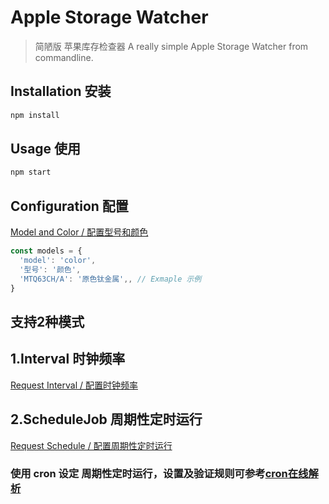# Apple Storage Watcher

> 简陋版 苹果库存检查器
> A really simple Apple Storage Watcher from commandline.

## Installation 安装

```bash
npm install
```

## Usage 使用

```bash
npm start
```

## Configuration 配置

[Model and Color / 配置型号和颜色](src/index.js#L9)

```javascript
const models = {
  'model': 'color',
  '型号': '颜色',
  'MTQ63CH/A': '原色钛金属',, // Exmaple 示例
}
```

## 支持2种模式
## 1.Interval 时钟频率

[Request Interval / 配置时钟频率](src/index.js#L64)

## 2.ScheduleJob 周期性定时运行
[Request Schedule / 配置周期性定时运行](src/index.js#L150)

### 使用 cron 设定 周期性定时运行，设置及验证规则可参考[cron在线解析](https://cron.qqe2.com/)